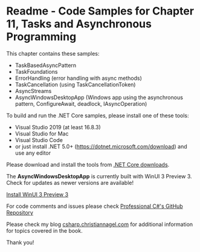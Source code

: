 # Readme - Code Samples for Chapter 11, Tasks and Asynchronous Programming

This chapter contains these samples:

* TaskBasedAsyncPattern
* TaskFoundations
* ErrorHandling (error handling with async methods)
* TaskCancellation (using TaskCancellationToken)
* AsyncStreams
* AsyncWindowsDesktopApp (Windows app using the asynchronous pattern, ConfigureAwait, deadlock, IAsyncOperation)

To build and run the .NET Core samples, please install one of these tools:

* Visual Studio 2019 (at least 16.8.3)
* Visual Studio for Mac
* Visual Studio Code
* or just install .NET 5.0+ (https://dotnet.microsoft.com/download) and use any editor

Please download and install the tools from [.NET Core downloads](https://www.microsoft.com/net/core).

The **AsyncWindowsDesktopApp** is currently built with WinUI 3 Preview 3. Check for updates as newer versions are available!

[Install WinUI 3 Preview 3](https://docs.microsoft.com/en-us/windows/apps/winui/winui3/#install-winui-3-preview-3)

 
For code comments and issues please check [Professional C#'s GitHub Repository](https://github.com/ProfessionalCSharp/ProfessionalCSharp2021)

Please check my blog [csharp.christiannagel.com](https://csharp.christiannagel.com "csharp.christiannagel.com") for additional information for topics covered in the book.

Thank you!
